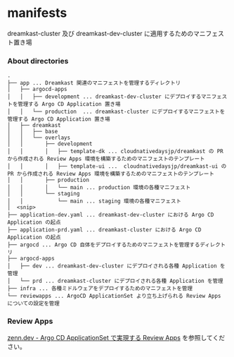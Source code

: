 # manifests

dreamkast-cluster 及び dreamkast-dev-cluster に適用するためのマニフェスト置き場

### About directories

```
.
├── app ... Dreamkast 関連のマニフェストを管理するディレクトリ
│   ├── argocd-apps
│   │   ├── development ... dreamkast-dev-cluster にデプロイするマニフェストを管理する Argo CD Application 置き場
│   │   └── production  ... dreamkast-cluster にデプロイするマニフェストを管理する Argo CD Application 置き場
│   ├── dreamkast
│   │   ├── base
│   │   └── overlays
│   │       ├── development
│   │       │   ├── template-dk ... cloudnativedaysjp/dreamkast の PR から作成される Review Apps 環境を構築するためのマニフェストのテンプレート
│   │       │   ├── template-ui ...  cloudnativedaysjp/dreamkast-ui の PR から作成される Review Apps 環境を構築するためのマニフェストのテンプレート
│   │       ├── production
│   │       │   └── main ... production 環境の各種マニフェスト
│   │       └── staging
│   │           └── main ... staging 環境の各種マニフェスト
│  <snip>
├── application-dev.yaml ... dreamkast-dev-cluster における Argo CD Application の起点
├── application-prd.yaml ... dreamkast-cluster における Argo CD Application の起点
├── argocd ... Argo CD 自体をデプロイするためのマニフェストを管理するディレクトリ
├── argocd-apps
│   ├── dev ... dreamkast-dev-cluster にデプロイされる各種 Application を管理
│   └── prd ... dreamkast-cluster にデプロイされる各種 Application を管理
├── infra ... 各種ミドルウェアをデプロイするためのマニフェストを管理
└── reviewapps ... ArgoCD ApplicationSet より立ち上げられる Review Apps についての設定を管理
```

### Review Apps

[zenn.dev - Argo CD ApplicationSet で実現する Review Apps](https://zenn.dev/kanatakita/articles/reviewapp-with-argocdappset) を参照してください。
